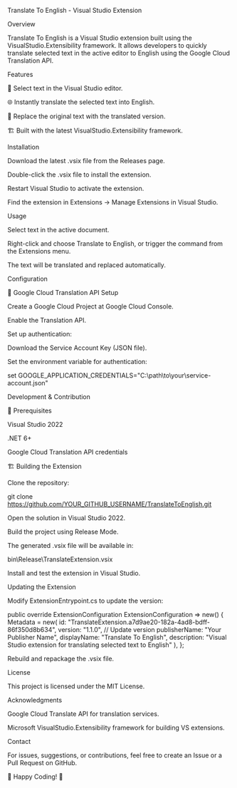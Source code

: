 Translate To English - Visual Studio Extension

Overview

Translate To English is a Visual Studio extension built using the VisualStudio.Extensibility framework. It allows developers to quickly translate selected text in the active editor to English using the Google Cloud Translation API.

Features

📝 Select text in the Visual Studio editor.

🌐 Instantly translate the selected text into English.

🔄 Replace the original text with the translated version.

🏗 Built with the latest VisualStudio.Extensibility framework.

Installation

Download the latest .vsix file from the Releases page.

Double-click the .vsix file to install the extension.

Restart Visual Studio to activate the extension.

Find the extension in Extensions → Manage Extensions in Visual Studio.

Usage

Select text in the active document.

Right-click and choose Translate to English, or trigger the command from the Extensions menu.

The text will be translated and replaced automatically.

Configuration

🔑 Google Cloud Translation API Setup

Create a Google Cloud Project at Google Cloud Console.

Enable the Translation API.

Set up authentication:

Download the Service Account Key (JSON file).

Set the environment variable for authentication:

set GOOGLE_APPLICATION_CREDENTIALS="C:\path\to\your\service-account.json"

Development & Contribution

🔧 Prerequisites

Visual Studio 2022

.NET 6+

Google Cloud Translation API credentials

🏗 Building the Extension

Clone the repository:

git clone https://github.com/YOUR_GITHUB_USERNAME/TranslateToEnglish.git

Open the solution in Visual Studio 2022.

Build the project using Release Mode.

The generated .vsix file will be available in:

bin\Release\TranslateExtension.vsix

Install and test the extension in Visual Studio.

Updating the Extension

Modify ExtensionEntrypoint.cs to update the version:

public override ExtensionConfiguration ExtensionConfiguration => new()
{
    Metadata = new(
        id: "TranslateExtension.a7d9ae20-182a-4ad8-bdff-86f350d8b634",
        version: "1.1.0", // Update version
        publisherName: "Your Publisher Name",
        displayName: "Translate To English",
        description: "Visual Studio extension for translating selected text to English"
    ),
};

Rebuild and repackage the .vsix file.

License

This project is licensed under the MIT License.

Acknowledgments

Google Cloud Translate API for translation services.

Microsoft VisualStudio.Extensibility framework for building VS extensions.

Contact

For issues, suggestions, or contributions, feel free to create an Issue or a Pull Request on GitHub.

🚀 Happy Coding! 🎉
